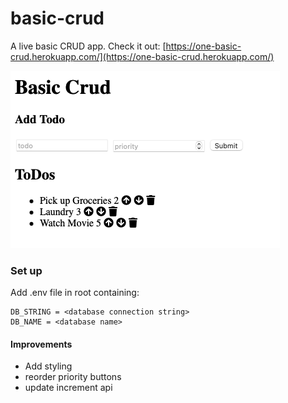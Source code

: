# basic-crud
A live basic CRUD app.
Check it out: [https://one-basic-crud.herokuapp.com/](https://one-basic-crud.herokuapp.com/)

![basic crud](references/basic-crud-screen-shot.png)

### Set up
Add .env file in root containing:

    DB_STRING = <database connection string>
    DB_NAME = <database name>

#### Improvements

- Add styling
- reorder priority buttons
- update increment api